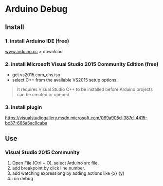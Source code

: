 # Arduino Debug

## Install
### 1. install Arduino IDE (free)
www.arduino.cc > download

### 2. install Microsoft Visual Studio 2015 Community Edition (free)
* get vs2015.com_chs.iso
* select C++ from the available VS2015 setup options.  
>It requires Visual Studio C++ to be installed before Arduino projects can be created or opened.

### 3. install plugin
https://visualstudiogallery.msdn.microsoft.com/069a905d-387d-4415-bc37-665a5ac9caba

## Use
### Visual Studio 2015 Community
1. Open File (Ctrl + O), select Arduino src file.
2. add breakpoint by click line number.
3. add watching expressiong by adding actions like {x} {y}
4. run debug

